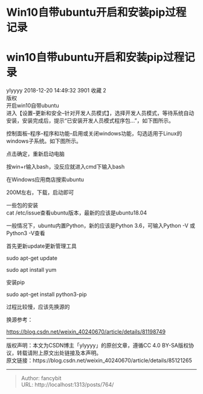 # Win10自带ubuntu开启和安装pip过程记录

<div class="header"><h1 class="single-title animate__animated animate__pulse animate__faster">win10自带ubuntu开启和安装pip过程记录</h1></div>

<div class="content" id="content"><p>ylyyyy 2018-12-20 14:49:32 3901 收藏 2<br> 版权<br> 开启win10自带ubuntu<br> 进入【设置–更新和安全–针对开发人员模式】，选择开发人员模式，等待系统自动安装，安装完成后，提示“已安装开发人员模式程序包…”，如下图所示。</p><p>控制面板–程序–程序和功能–启用或关闭windows功能，勾选适用于Linux的windows子系统。如下图所示。</p><p>点击确定，重新启动电脑</p><p>按win+r输入bash，没反应就进入cmd下输入bash</p><p>在Windows应用商店搜索ubuntu</p><p>200M左右，下载，启动即可</p><p>一些包的安装<br> cat /etc/issue查看ubuntu版本，最新的应该是ubuntu18.04</p><p>一般情况下，ubuntu内置Python，新的应该是Python 3.6，可输入Python -V 或Python3 -V查看</p><p>首先更新update更新管理工具</p><p>sudo apt-get update</p><p>sudo apt install yum</p><p>安装pip</p><p>sudo apt-get install python3-pip</p><p>过程比较慢，应该先换源的</p><p>换源参考：</p><p><a href="https://blog.csdn.net/weixin_40240670/article/details/81198749" target="_blank" rel="external nofollow noopener noreferrer">https://blog.csdn.net/weixin_40240670/article/details/81198749</a><br> ————————————————<br> 版权声明：本文为CSDN博主「ylyyyy」的原创文章，遵循CC 4.0 BY-SA版权协议，转载请附上原文出处链接及本声明。<br> 原文链接：https://blog.csdn.net/weixin_40240670/article/details/85121265</p></div>



---

> Author: fancybit  
> URL: http://localhost:1313/posts/764/  

